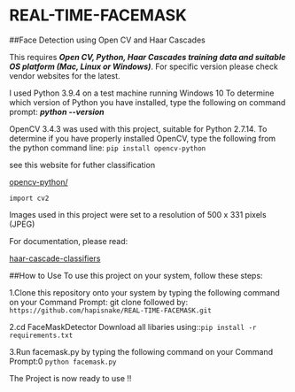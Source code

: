 # REAL-TIME-FACEMASK

##Face Detection using Open CV and Haar Cascades

This requires ***Open CV, Python, Haar Cascades training data and suitable OS platform (Mac, Linux or Windows)***. 
For specific version please check vendor websites for the latest.

I used Python 3.9.4 on a test machine running Windows 10
To determine which version of Python you have installed, 
type the following on command prompt: ***python --version***

OpenCV 3.4.3 was used with this project, suitable for Python 2.7.14. To determine if you have properly installed OpenCV, type the following from the python command line:
```pip install opencv-python```


see this website for futher classification

[opencv-python/](https://pypi.org/project/opencv-python/)

```import cv2```

Images used in this project were set to a resolution of 500 x 331 pixels (JPEG)

For documentation, please read:

[haar-cascade-classifiers](https://becominghuman.ai/face-detection-using-opencv-with-haar-cascade-classifiers-941dbb25177)

##How to Use
To use this project on your system, follow these steps:

1.Clone this repository onto your system by typing the following command on your Command Prompt:
git clone  followed by: ```https://github.com/hapisnake/REAL-TIME-FACEMASK.git```

2.cd FaceMaskDetector
Download all libaries using::```pip install -r requirements.txt```

3.Run facemask.py by typing the following command on your Command Prompt:0 ```python facemask.py```


The Project is now ready to use !!
